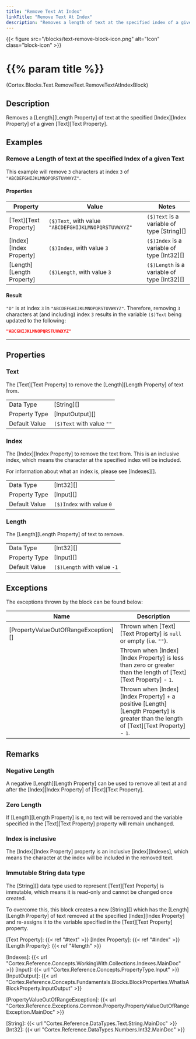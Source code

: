 ```yaml
---
title: "Remove Text At Index"
linkTitle: "Remove Text At Index"
description: "Removes a length of text at the specified index of a given text."
---
```


{{< figure src="/blocks/text-remove-block-icon.png" alt="Icon" class="block-icon" >}}

# {{% param title %}}

<p class="namespace">(Cortex.Blocks.Text.RemoveText.RemoveTextAtIndexBlock)</p>

## Description

Removes a [Length][Length Property] of text at the specified [Index][Index Property] of a given [Text][Text Property].

## Examples

### Remove a Length of text at the specified Index of a given Text

This example will remove `3` characters at index `3` of `"ABCDEFGHIJKLMNOPQRSTUVWXYZ"`.

#### Properties

| Property           | Value                     | Notes                                    |
|--------------------|---------------------------|------------------------------------------|
| [Text][Text Property] | `($)Text`, with value `"ABCDEFGHIJKLMNOPQRSTUVWXYZ"` | `($)Text` is a variable of type [String][] |
| [Index][Index Property] | `($)Index`, with value `3` | `($)Index` is a variable of type [Int32][] |
| [Length][Length Property] | `($)Length`, with value `3` | `($)Length` is a variable of type [Int32][] |

#### Result

`"D"` is at index `3` in `"ABCDEFGHIJKLMNOPQRSTUVWXYZ"`. Therefore, removing `3` characters at (and including) index `3` results in the variable `($)Text` being updated to the following:

```json
"ABCGHIJKLMNOPQRSTUVWXYZ"
```

***

## Properties

### Text

The [Text][Text Property] to remove the [Length][Length Property] of text from.
  
| | |
|--------------------|---------------------------|
| Data Type | [String][] |
| Property Type | [InputOutput][] |
| Default Value | `($)Text` with value `""` |

### Index

The [Index][Index Property] to remove the text from. This is an inclusive index, which means the character at the specified index will be included.

For information about what an index is, please see [Indexes][].

| | |
|--------------------|---------------------------|
| Data Type | [Int32][] |
| Property Type | [Input][] |
| Default Value | `($)Index` with value `0` |

### Length

The [Length][Length Property] of text to remove.

| | |
|--------------------|---------------------------|
| Data Type | [Int32][] |
| Property Type | [Input][] |
| Default Value | `($)Length` with value `-1` |

## Exceptions

The exceptions thrown by the block can be found below:

| Name     | Description |
|----------|----------|
| [PropertyValueOutOfRangeException][] | Thrown when [Text][Text Property] is `null` or empty (i.e. `""`). |
| | Thrown when [Index][Index Property] is less than zero or greater than the length of [Text][Text Property] - `1`. |
| | Thrown when [Index][Index Property] + a positive [Length][Length Property] is greater than the length of [Text][Text Property] - `1`. |

## Remarks

### Negative Length

A negative [Length][Length Property] can be used to remove all text at and after the [Index][Index Property] of [Text][Text Property].

### Zero Length

If [Length][Length Property] is `0`, no text will be removed and the variable specified in the [Text][Text Property] property will remain unchanged.

### Index is inclusive

The [Index][Index Property] property is an inclusive [index][Indexes], which means the character at the index will be included in the removed text.

### Immutable String data type

The [String][] data type used to represent [Text][Text Property] is immutable, which means it is read-only and cannot be changed once created.

To overcome this, this block creates a new [String][] which has the [Length][Length Property] of text removed at the specified [Index][Index Property] and re-assigns it to the variable specified in the [Text][Text Property] property.  

[Text Property]: {{< ref "#text" >}}
[Index Property]: {{< ref "#index" >}}
[Length Property]: {{< ref "#length" >}}

[Indexes]: {{< url "Cortex.Reference.Concepts.WorkingWith.Collections.Indexes.MainDoc" >}}
[Input]: {{< url "Cortex.Reference.Concepts.PropertyType.Input" >}}
[InputOutput]: {{< url "Cortex.Reference.Concepts.Fundamentals.Blocks.BlockProperties.WhatIsABlockProperty.InputOutput" >}}

[PropertyValueOutOfRangeException]: {{< url "Cortex.Reference.Exceptions.Common.Property.PropertyValueOutOfRangeException.MainDoc" >}}

[String]: {{< url "Cortex.Reference.DataTypes.Text.String.MainDoc" >}}
[Int32]: {{< url "Cortex.Reference.DataTypes.Numbers.Int32.MainDoc" >}}
